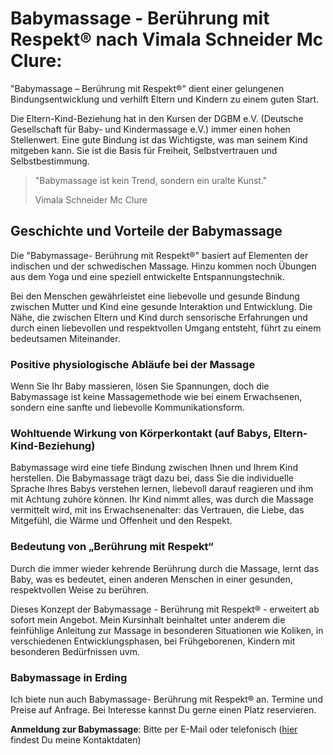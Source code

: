 # Babymassage - Berührung mit Respekt® nach Vimala Schneider Mc Clure:

"Babymassage – Berührung mit Respekt®" dient einer gelungenen Bindungsentwicklung und verhilft Eltern und Kindern zu einem guten Start.

Die Eltern-Kind-Beziehung hat in den Kursen der DGBM e.V. (Deutsche Gesellschaft für Baby- und Kindermassage e.V.) immer einen hohen Stellenwert. Eine gute Bindung ist das Wichtigste, was man seinem Kind mitgeben kann. Sie ist die Basis für Freiheit, Selbstvertrauen und Selbstbestimmung.
<blockquote>
  <p>"Babymassage ist kein Trend, sondern ein uralte Kunst."</p>
  <footer>Vimala Schneider Mc Clure</footer>
</blockquote>

## Geschichte und Vorteile der Babymassage
Die "Babymassage- Berührung mit Respekt®" basiert auf Elementen der indischen und der schwedischen Massage. Hinzu kommen noch Übungen aus dem Yoga und eine speziell entwickelte Entspannungstechnik.

Bei den Menschen gewährleistet eine liebevolle und gesunde Bindung zwischen Mutter und Kind eine gesunde Interaktion und Entwicklung. Die Nähe, die zwischen Eltern und Kind durch sensorische Erfahrungen und durch einen liebevollen und respektvollen Umgang entsteht, führt zu einem bedeutsamen Miteinander.

### Positive physiologische Abläufe bei der Massage
Wenn Sie Ihr Baby massieren, lösen Sie Spannungen, doch die Babymassage ist keine Massagemethode wie bei einem Erwachsenen, sondern eine sanfte und liebevolle Kommunikationsform.

### Wohltuende Wirkung von Körperkontakt (auf Babys, Eltern-Kind-Beziehung)
Babymassage wird eine tiefe Bindung zwischen Ihnen und Ihrem Kind herstellen. Die Babymassage trägt dazu bei, dass Sie die individuelle Sprache Ihres Babys verstehen lernen, liebevoll darauf reagieren und ihm mit Achtung zuhöre können. Ihr Kind nimmt alles, was durch die Massage vermittelt wird, mit ins Erwachsenenalter: das Vertrauen, die Liebe, das Mitgefühl, die Wärme und Offenheit und den Respekt.

### Bedeutung von „Berührung mit Respekt“
Durch die immer wieder kehrende Berührung durch die Massage, lernt das Baby, was es bedeutet, einen anderen Menschen in einer gesunden, respektvollen Weise zu berühren.

Dieses Konzept der Babymassage - Berührung mit Respekt® - erweitert ab sofort mein Angebot. Mein Kursinhalt beinhaltet unter anderem die feinfühlige Anleitung zur Massage in besonderen Situationen wie Koliken, in verschiedenen Entwicklungsphasen, bei Frühgeborenen, Kindern mit besonderen Bedürfnissen uvm.

### Babymassage in Erding
Ich biete nun auch Babymassage- Berührung mit Respekt® an. Termine und Preise auf Anfrage. Bei Interesse kannst Du gerne einen Platz reservieren.

**Anmeldung zur Babymassage**: Bitte per E-Mail oder telefonisch ([hier](http://geburt-doula.de/contact/index.html) findest Du meine Kontaktdaten)
